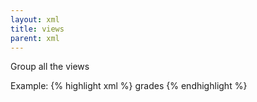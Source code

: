 ```yaml
---
layout: xml
title: views
parent: xml
---
```

Group all the views

Example:
{% highlight xml %}
    <views>
        <view>
            <name>grades</name>
            <tables>
                <table>
{% endhighlight %}

